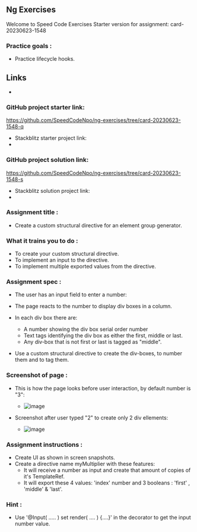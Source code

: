 ## Ng Exercises

Welcome to Speed Code Exercises
Starter version for assignment: card-20230623-1548

### Practice goals :

- Practice lifecycle hooks.

## Links

-

### GitHub project starter link:

https://github.com/SpeedCodeNpo/ng-exercises/tree/card-20230623-1548-q

- Stackblitz starter project link:
-

### GitHub project solution link:

https://github.com/SpeedCodeNpo/ng-exercises/tree/card-20230623-1548-s

- Stackblitz solution project link:
-

### Assignment title :

- Create a custom structural directive for an element group generator.

### What it trains you to do :

- To create your custom structural directive.
- To implement an input to the directive.
- To implement multiple exported values from the directive.

### Assignment spec :

- The user has an input field to enter a number:
- The page reacts to the number to display div boxes in a column.
- In each div box there are:

  - A number showing the div box serial order number
  - Text tags identifying the div box as either the first, middle or last.
  - Any div-box that is not first or last is tagged as "middle".

- Use a custom structural directive to create the div-boxes, to number them and to tag them.

### Screenshot of page :

- This is how the page looks before user interaction, by default number is "3":

  - ![image](https://github.com/SpeedCodeNpo/ng-exercises/assets/132397719/05545d93-077d-4d02-a4f8-b10346b7258d)

- Screenshot after user typed "2" to create only 2 div ellements:
  - ![image](https://github.com/SpeedCodeNpo/ng-exercises/assets/132397719/fa6ef230-cf57-4e15-a21a-0eb356000fb6)

### Assignment instructions :

- Create UI as shown in screen snapshots.
- Create a directive name myMultiplier with these features:
  - It will receive a number as input and create that amount of copies of it's TemplateRef.
  - It will export these 4 values: 'index' number and 3 booleans : 'first' , 'middle' & 'last'.

### Hint :

- Use '@Input( ..... ) set render( .... ) {....}' in the decorator to get the input number value.
